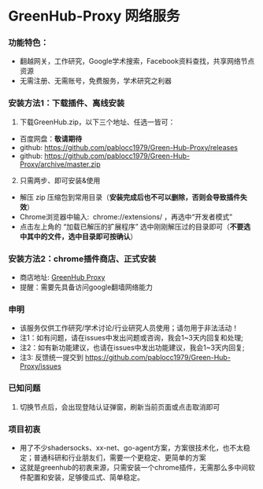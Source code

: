 
# GreenHub-Proxy 网络服务

### 功能特色：
 - 翻越网关，工作研究，Google学术搜索，Facebook资料查找，共享网络节点资源
 - 无需注册、无需账号，免费服务，学术研究之利器

### 安装方法1：下载插件、离线安装

1. 下载GreenHub.zip，以下三个地址、任选一皆可： 
  * 百度网盘：**敬请期待**
  * github: https://github.com/pablocc1979/Green-Hub-Proxy/releases
  * github: https://github.com/pablocc1979/Green-Hub-Proxy/archive/master.zip
   
   
2. 只需两步、即可安装&使用 
  * 解压 zip 压缩包到常用目录（**安装完成后也不可以删除，否则会导致插件失效**）
  * Chrome浏览器中输入:  chrome://extensions/ ，再选中“开发者模式” 
  * 点击左上角的 “加载已解压的扩展程序” 选中刚刚解压过的目录即可（**不要选中其中的文件，选中目录即可按确认**）
   
   
### 安装方法2：chrome插件商店、正式安装
* 商店地址: [GreenHub Proxy](https://chrome.google.com/webstore/detail/greenhub-proxy/knmhokeiipedacnhpjklbjmfgedfohco)
* 提醒：需要先具备访问google翻墙网络能力 
   
### 申明
* 该服务仅供工作研究/学术讨论/行业研究人员使用；请勿用于非法活动！
* 注1：如有问题，请在issues中发出问题或咨询，我会1~3天内回复和处理; 
* 注2：如有新功能建议，也请在issues中发出功能建议，我会1~3天内回复; 
* 注3: 反馈统一提交到 https://github.com/pablocc1979/Green-Hub-Proxy/issues

### 已知问题
1. 切换节点后，会出现登陆认证弹窗，刷新当前页面或点击取消即可

### 项目初衷
 * 用了不少shadersocks、xx-net、go-agent方案，方案很技术化，也不太稳定；普通科研和行业朋友们，需要一个更稳定、更简单的方案
 * 这就是greenhub的初衷来源，只需安装一个chrome插件，无需那么多中间软件配置和安装，足够傻瓜式、简单稳定。

